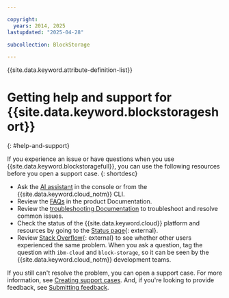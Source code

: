 ```yaml
---

copyright:
  years: 2014, 2025
lastupdated: "2025-04-28"

subcollection: BlockStorage

---
```

{{site.data.keyword.attribute-definition-list}}

# Getting help and support for {{site.data.keyword.blockstorageshort}}
{: #help-and-support}

If you experience an issue or have questions when you use {{site.data.keyword.blockstoragefull}}, you can use the following resources before you open a support case.
{: shortdesc}

* Ask the [AI assistant](/docs/overview?topic=overview-ask-ai-assistant) in the console or from the {{site.data.keyword.cloud_notm}} CLI.
* Review the [FAQs](/docs/BlockStorage?topic=BlockStorage-block-storage-faqs) in the product Documentation.
* Review the [troubleshooting Documentation](/docs/BlockStorage?topic=BlockStorage-troubleshootingWin12) to troubleshoot and resolve common issues.
* Check the status of the {{site.data.keyword.cloud}} platform and resources by going to the [Status page](/status){: external}.
* Review [Stack Overflow](https://stackoverflow.com/questions/tagged/ibm-cloud){: external} to see whether other users experienced the same problem. When you ask a question, tag the question with `ibm-cloud` and `block-storage`, so it can be seen by the {{site.data.keyword.cloud_notm}} development teams.

If you still can't resolve the problem, you can open a support case. For more information, see [Creating support cases](/docs/account?topic=account-open-case). And, if you're looking to provide feedback, see [Submitting feedback](/docs/overview?topic=overview-feedback).
